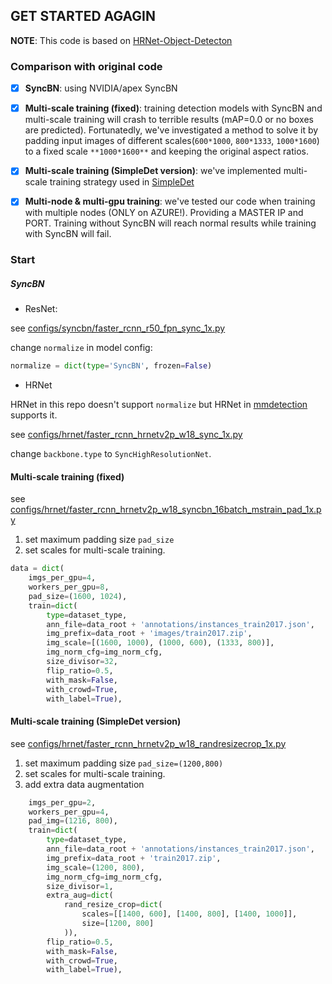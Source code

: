 ## GET STARTED AGAGIN

**NOTE**: This code is based on [HRNet-Object-Detecton](https://github.com/HRNet/HRNet-Object-Detection)

### Comparison with original code

- [X] **SyncBN**: using NVIDIA/apex SyncBN

- [X] **Multi-scale training (fixed)**: training detection models with SyncBN and multi-scale training will crash to terrible results (mAP=0.0 or no boxes are predicted). Fortunatedly, we've investigated a method to solve it by padding input images of different scales(`600*1000`, `800*1333`, `1000*1600`) to a fixed scale `**1000*1600**` and keeping the original aspect ratios.

- [X] **Multi-scale training (SimpleDet version)**: we've implemented multi-scale training strategy used in [SimpleDet](https://github.com/TuSimple/simpledet)

- [X] **Multi-node & multi-gpu training**: we've tested our code when training with multiple nodes (ONLY on AZURE!). Providing a MASTER IP and PORT. Training without SyncBN will reach normal results while training with SyncBN will fail.

### Start

##### SyncBN

* ResNet:

see [configs/syncbn/faster_rcnn_r50_fpn_sync_1x.py](configs/syncbn/faster_rcnn_r50_fpn_sync_1x.py)

change `normalize` in model config:

````python
normalize = dict(type='SyncBN', frozen=False)
````

* HRNet

HRNet in this repo doesn't support `normalize` but HRNet in [mmdetection](https//github.com/open-mmlab/mmdetection) supports it.

see [configs/hrnet/faster_rcnn_hrnetv2p_w18_sync_1x.py](configs/hrnet/faster_rcnn_hrnetv2p_w18_sync_1x.py)

change `backbone.type` to `SyncHighResolutionNet`.


#### Multi-scale training (fixed)

see [configs/hrnet/faster_rcnn_hrnetv2p_w18_syncbn_16batch_mstrain_pad_1x.py](configs/hrnet/faster_rcnn_hrnetv2p_w18_syncbn_16batch_mstrain_pad_1x.py)

1. set maximum padding size `pad_size`
2. set scales for multi-scale training.

````python
data = dict(
    imgs_per_gpu=4,
    workers_per_gpu=8,
    pad_size=(1600, 1024),
    train=dict(
        type=dataset_type,
        ann_file=data_root + 'annotations/instances_train2017.json',
        img_prefix=data_root + 'images/train2017.zip',
        img_scale=[(1600, 1000), (1000, 600), (1333, 800)],
        img_norm_cfg=img_norm_cfg,
        size_divisor=32,
        flip_ratio=0.5,
        with_mask=False,
        with_crowd=True,
        with_label=True),
````

#### Multi-scale training (SimpleDet version)

see [configs/hrnet/faster_rcnn_hrnetv2p_w18_randresizecrop_1x.py](configs/hrnet/faster_rcnn_hrnetv2p_w18_randresizecrop_1x.py)

1. set maximum padding size `pad_size=(1200,800)`
2. set scales for multi-scale training.
3. add extra data augmentation

````python
    imgs_per_gpu=2,
    workers_per_gpu=4,
    pad_img=(1216, 800),
    train=dict(
        type=dataset_type,
        ann_file=data_root + 'annotations/instances_train2017.json',
        img_prefix=data_root + 'train2017.zip',
        img_scale=(1200, 800),
        img_norm_cfg=img_norm_cfg,
        size_divisor=1,
        extra_aug=dict(
            rand_resize_crop=dict(
                scales=[[1400, 600], [1400, 800], [1400, 1000]],
                size=[1200, 800]
            )),
        flip_ratio=0.5,
        with_mask=False,
        with_crowd=True,
        with_label=True),
````

